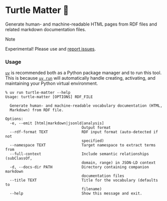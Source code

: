 # Turtle Matter 🐢

Generate human- and machine-readable HTML pages from RDF files and related markdown documentation files.

> [!NOTE]
> Experimental! Please use and [report issues](https://github.com/kepae/turtle-matter/issues).

### Usage

[`uv`](https://docs.astral.sh/uv/getting-started/installation/) is recommended both as a Python package manager and to run this tool. This is because [`uv run`](https://docs.astral.sh/uv/reference/cli/#uv-run) will automatically handle creating, activating, and maintaining your Python virtual environment.

```shell
% uv run turtle-matter --help
Usage: turtle-matter [OPTIONS] RDF_FILE

  Generate human- and machine-readable vocabulary documentation (HTML,
  Markdown) from RDF file.

Options:
  -e, --emit [html|markdown|jsonld|analysis]
                                  Output format
  --rdf-format TEXT               RDF input format (auto-detected if not
                                  specified)
  --namespace TEXT                Target namespace to extract terms from
  --full-context                  Include semantic relationships (subClassOf,
                                  domain, range) in JSON-LD context
  -d, --docs-dir PATH             Directory containing companion markdown
                                  documentation files
  --title TEXT                    Title for the vocabulary (defaults to
                                  filename)
  --help                          Show this message and exit.
```
